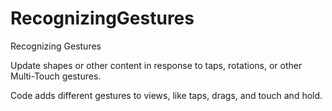 # RecognizingGestures
Recognizing Gestures

Update shapes or other content in response to taps, rotations, or other Multi-Touch gestures.

Code adds different gestures to views, like taps, drags, and touch and hold.
